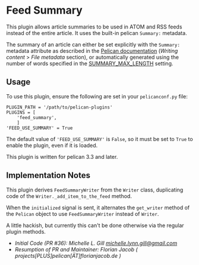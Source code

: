 # Feed Summary #
This plugin allows article summaries to be used in ATOM and RSS feeds instead of the entire article. It uses the
built-in pelican `Summary:` metadata.

The summary of an article can either be set explicitly with the `Summary:` metadata attribute as described in the
[Pelican documentation](http://docs.getpelican.com/) (*Writing content* > *File metadata* section),
or automatically generated using the number of words specified in the
[SUMMARY_MAX_LENGTH](http://docs.getpelican.com/en/latest/settings.html) setting.

## Usage ##
To use this plugin, ensure the following are set in your `pelicanconf.py` file:

    PLUGIN_PATH = '/path/to/pelican-plugins'
    PLUGINS = [
		'feed_summary',
		]
    'FEED_USE_SUMMARY' = True

The default value of `'FEED_USE_SUMMARY'` is `False`, so it must be set to `True` to enable the plugin, even if it is loaded.

This plugin is written for pelican 3.3 and later.


## Implementation Notes ##

This plugin derives `FeedSummaryWriter` from the `Writer` class, duplicating code of the `Writer._add_item_to_the_feed` method.

When the `initialized` signal is sent, it alternates the `get_writer` method of the `Pelican` object to use `FeedSummaryWriter` instead of `Writer`.

A little hackish, but currently this can't be done otherwise via the regular plugin methods.

 * *Initial Code (PR #36): Michelle L. Gill <michelle.lynn.gill@gmail.com>*
 * *Resumption of PR and Maintainer: Florian Jacob ( projects[PLUS]pelican[ÄT]florianjacob.de )*
